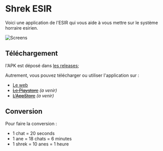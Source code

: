 # Shrek ESIR

Voici une application de l'ESIR qui vous aide à vous mettre sur le système horraire esirien.

![Screens](https://feldrise.com/shrek_esir/screens.png)

## Téléchargement
l'APK est déposé dans [les releases](https://github.com/Feldrise/Shrek-ESIR/releases);

Autrement, vous pouvez télécharger ou utiliser l'application sur :
 - [Le web](https://feldrise.com/shrek_esir)
 - ~~[Le Playstore](https://play.google.com)~~ *(a venir)*
 - ~~[L'AppStore](https://apple.com)~~ *(a venir)*

## Conversion 
Pour faire la conversion :
 - 1 chat = 20 seconds
 - 1 ane = 18 chats = 6 minutes
 - 1 shrek = 10 anes = 1 heure
